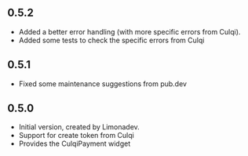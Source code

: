 ## 0.5.2

- Added a better error handling (with more specific errors from Culqi).
- Added some tests to check the specific errors from Culqi

## 0.5.1

- Fixed some maintenance suggestions from pub.dev

## 0.5.0

- Initial version, created by Limonadev.
- Support for create token from Culqi
- Provides the CulqiPayment widget